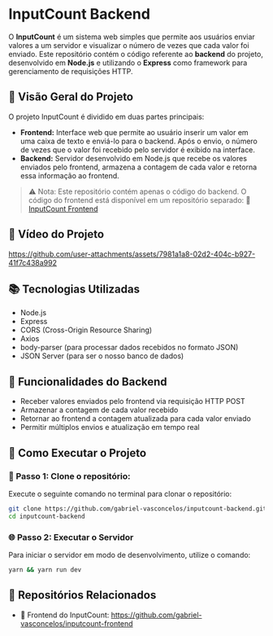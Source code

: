 # InputCount Backend

O **InputCount** é um sistema web simples que permite aos usuários enviar valores a um servidor e visualizar o número de vezes que cada valor foi enviado. Este repositório contém o código referente ao **backend** do projeto, desenvolvido em **Node.js** e utilizando o **Express** como framework para gerenciamento de requisições HTTP.

## 🧩 Visão Geral do Projeto
O projeto InputCount é dividido em duas partes principais:
- **Frontend:** Interface web que permite ao usuário inserir um valor em uma caixa de texto e enviá-lo para o backend. Após o envio, o número de vezes que o valor foi recebido pelo servidor é exibido na interface.
- **Backend:** Servidor desenvolvido em Node.js que recebe os valores enviados pelo frontend, armazena a contagem de cada valor e retorna essa informação ao frontend.

> ⚠️ Nota: Este repositório contém apenas o código do backend. O código do frontend está disponível em um repositório separado:
> 🔗 [InputCount Frontend](https://github.com/Gabriel-Vasconcelos/inputcount-frontend)

## 🎥 Vídeo do Projeto
https://github.com/user-attachments/assets/7981a1a8-02d2-404c-b927-41f7c438a992



## 📚 Tecnologias Utilizadas
- Node.js
- Express
- CORS (Cross-Origin Resource Sharing)
- Axios
- body-parser (para processar dados recebidos no formato JSON)
- JSON Server (para ser o nosso banco de dados)

## 🚀 Funcionalidades do Backend
- Receber valores enviados pelo frontend via requisição HTTP POST
- Armazenar a contagem de cada valor recebido
- Retornar ao frontend a contagem atualizada para cada valor enviado
- Permitir múltiplos envios e atualização em tempo real

## 📂 Como Executar o Projeto
### 🔧 Passo 1: Clone o repositório:
Execute o seguinte comando no terminal para clonar o repositório:
```bash
git clone https://github.com/gabriel-vasconcelos/inputcount-backend.git
cd inputcount-backend
```

### 🌐 Passo 2: Executar o Servidor
Para iniciar o servidor em modo de desenvolvimento, utilize o comando:
```bash
yarn && yarn run dev
```

## 🔗 Repositórios Relacionados
- 🔄 Frontend do InputCount: https://github.com/gabriel-vasconcelos/inputcount-frontend
